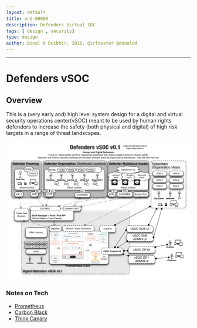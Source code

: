 ```yaml
---
layout: default
title: ond-00006
description: Defenders Virtual SOC
tags: [ design , security]
type: design
author: Donal O Duibhir, 2018, @irldexter @donalod
---
```


---
# Defenders vSOC

## Overview

This is a (very early and) high level system design for a digital and virtual security operations center(vSOC) meant to be used by human rights defenders to increase the safety (both physical and digital) of high risk targets in a range of threat landscapes.

![Defenders vSOC](./ond-00006-vsoc-v1.1.png "Defenders vSOC")

### Notes on Tech

* [Prometheus](https://prometheus.io/docs/introduction/overview/)
* [Carbon Black](https://www.carbonblack.com/)
* [Think Canary](https://canary.tools/)
